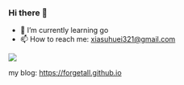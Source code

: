 ### Hi there 👋

- 🌱 I’m currently learning go
- 📫 How to reach me: xiasuhuei321@gmail.com


<img align="center" src="https://github-readme-stats.vercel.app/api?username=forgetall?theme=dark" />

my blog: https://forgetall.github.io
